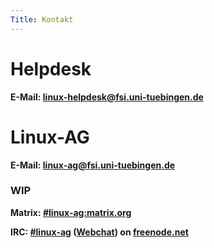 ```yaml
---
Title: Kontakt
---
```


# Helpdesk

**E-Mail: <linux-helpdesk@fsi.uni-tuebingen.de>**

# Linux-AG

**E-Mail: <linux-ag@fsi.uni-tuebingen.de>**

### WIP

**Matrix: [#linux-ag:matrix.org](https://riot.im/app/#/room/#linux-ag:matrix.org)**

**IRC: [#linux-ag](irc://irc.freenode.net/#linux-ag) ([Webchat](http://webchat.freenode.net/?randomnick=1&channels=%23linux-ag&prompt=1)) on [freenode.net](https://freenode.net/)**
